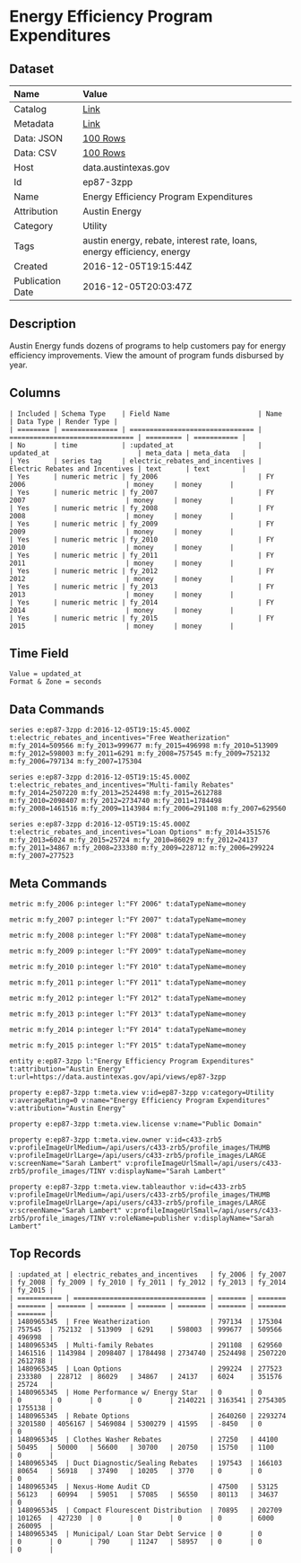 # Energy Efficiency Program Expenditures

## Dataset

| Name | Value |
| :--- | :---- |
| Catalog | [Link](https://catalog.data.gov/dataset/energy-efficiency-program-expenditures) |
| Metadata | [Link](https://data.austintexas.gov/api/views/ep87-3zpp) |
| Data: JSON | [100 Rows](https://data.austintexas.gov/api/views/ep87-3zpp/rows.json?max_rows=100) |
| Data: CSV | [100 Rows](https://data.austintexas.gov/api/views/ep87-3zpp/rows.csv?max_rows=100) |
| Host | data.austintexas.gov |
| Id | ep87-3zpp |
| Name | Energy Efficiency Program Expenditures |
| Attribution | Austin Energy |
| Category | Utility |
| Tags | austin energy, rebate, interest rate, loans, energy efficiency, energy |
| Created | 2016-12-05T19:15:44Z |
| Publication Date | 2016-12-05T20:03:47Z |

## Description

Austin Energy funds dozens of programs to help customers pay for energy efficiency improvements. View the amount of program funds disbursed by year.

## Columns

```ls
| Included | Schema Type    | Field Name                      | Name                            | Data Type | Render Type |
| ======== | ============== | =============================== | =============================== | ========= | =========== |
| No       | time           | :updated_at                     | updated_at                      | meta_data | meta_data   |
| Yes      | series tag     | electric_rebates_and_incentives | Electric Rebates and Incentives | text      | text        |
| Yes      | numeric metric | fy_2006                         | FY 2006                         | money     | money       |
| Yes      | numeric metric | fy_2007                         | FY 2007                         | money     | money       |
| Yes      | numeric metric | fy_2008                         | FY 2008                         | money     | money       |
| Yes      | numeric metric | fy_2009                         | FY 2009                         | money     | money       |
| Yes      | numeric metric | fy_2010                         | FY 2010                         | money     | money       |
| Yes      | numeric metric | fy_2011                         | FY 2011                         | money     | money       |
| Yes      | numeric metric | fy_2012                         | FY 2012                         | money     | money       |
| Yes      | numeric metric | fy_2013                         | FY 2013                         | money     | money       |
| Yes      | numeric metric | fy_2014                         | FY 2014                         | money     | money       |
| Yes      | numeric metric | fy_2015                         | FY 2015                         | money     | money       |
```

## Time Field

```ls
Value = updated_at
Format & Zone = seconds
```

## Data Commands

```ls
series e:ep87-3zpp d:2016-12-05T19:15:45.000Z t:electric_rebates_and_incentives="Free Weatherization" m:fy_2014=509566 m:fy_2013=999677 m:fy_2015=496998 m:fy_2010=513909 m:fy_2012=598003 m:fy_2011=6291 m:fy_2008=757545 m:fy_2009=752132 m:fy_2006=797134 m:fy_2007=175304

series e:ep87-3zpp d:2016-12-05T19:15:45.000Z t:electric_rebates_and_incentives="Multi-family Rebates" m:fy_2014=2507220 m:fy_2013=2524498 m:fy_2015=2612788 m:fy_2010=2098407 m:fy_2012=2734740 m:fy_2011=1784498 m:fy_2008=1461516 m:fy_2009=1143984 m:fy_2006=291108 m:fy_2007=629560

series e:ep87-3zpp d:2016-12-05T19:15:45.000Z t:electric_rebates_and_incentives="Loan Options" m:fy_2014=351576 m:fy_2013=6024 m:fy_2015=25724 m:fy_2010=86029 m:fy_2012=24137 m:fy_2011=34867 m:fy_2008=233380 m:fy_2009=228712 m:fy_2006=299224 m:fy_2007=277523
```

## Meta Commands

```ls
metric m:fy_2006 p:integer l:"FY 2006" t:dataTypeName=money

metric m:fy_2007 p:integer l:"FY 2007" t:dataTypeName=money

metric m:fy_2008 p:integer l:"FY 2008" t:dataTypeName=money

metric m:fy_2009 p:integer l:"FY 2009" t:dataTypeName=money

metric m:fy_2010 p:integer l:"FY 2010" t:dataTypeName=money

metric m:fy_2011 p:integer l:"FY 2011" t:dataTypeName=money

metric m:fy_2012 p:integer l:"FY 2012" t:dataTypeName=money

metric m:fy_2013 p:integer l:"FY 2013" t:dataTypeName=money

metric m:fy_2014 p:integer l:"FY 2014" t:dataTypeName=money

metric m:fy_2015 p:integer l:"FY 2015" t:dataTypeName=money

entity e:ep87-3zpp l:"Energy Efficiency Program Expenditures" t:attribution="Austin Energy" t:url=https://data.austintexas.gov/api/views/ep87-3zpp

property e:ep87-3zpp t:meta.view v:id=ep87-3zpp v:category=Utility v:averageRating=0 v:name="Energy Efficiency Program Expenditures" v:attribution="Austin Energy"

property e:ep87-3zpp t:meta.view.license v:name="Public Domain"

property e:ep87-3zpp t:meta.view.owner v:id=c433-zrb5 v:profileImageUrlMedium=/api/users/c433-zrb5/profile_images/THUMB v:profileImageUrlLarge=/api/users/c433-zrb5/profile_images/LARGE v:screenName="Sarah Lambert" v:profileImageUrlSmall=/api/users/c433-zrb5/profile_images/TINY v:displayName="Sarah Lambert"

property e:ep87-3zpp t:meta.view.tableauthor v:id=c433-zrb5 v:profileImageUrlMedium=/api/users/c433-zrb5/profile_images/THUMB v:profileImageUrlLarge=/api/users/c433-zrb5/profile_images/LARGE v:screenName="Sarah Lambert" v:profileImageUrlSmall=/api/users/c433-zrb5/profile_images/TINY v:roleName=publisher v:displayName="Sarah Lambert"
```

## Top Records

```ls
| :updated_at | electric_rebates_and_incentives   | fy_2006 | fy_2007 | fy_2008 | fy_2009 | fy_2010 | fy_2011 | fy_2012 | fy_2013 | fy_2014 | fy_2015 | 
| =========== | ================================= | ======= | ======= | ======= | ======= | ======= | ======= | ======= | ======= | ======= | ======= | 
| 1480965345  | Free Weatherization               | 797134  | 175304  | 757545  | 752132  | 513909  | 6291    | 598003  | 999677  | 509566  | 496998  | 
| 1480965345  | Multi-family Rebates              | 291108  | 629560  | 1461516 | 1143984 | 2098407 | 1784498 | 2734740 | 2524498 | 2507220 | 2612788 | 
| 1480965345  | Loan Options                      | 299224  | 277523  | 233380  | 228712  | 86029   | 34867   | 24137   | 6024    | 351576  | 25724   | 
| 1480965345  | Home Performance w/ Energy Star   | 0       | 0       | 0       | 0       | 0       | 0       | 2140221 | 3163541 | 2754305 | 1755138 | 
| 1480965345  | Rebate Options                    | 2640260 | 2293274 | 3201580 | 4056167 | 5469084 | 5300279 | 41595   | -8450   | 0       | 0       | 
| 1480965345  | Clothes Washer Rebates            | 27250   | 44100   | 50495   | 50000   | 56600   | 30700   | 20750   | 15750   | 1100    | 0       | 
| 1480965345  | Duct Diagnostic/Sealing Rebates   | 197543  | 166103  | 80654   | 56918   | 37490   | 10205   | 3770    | 0       | 0       | 0       | 
| 1480965345  | Nexus-Home Audit CD               | 47500   | 53125   | 56123   | 60994   | 59051   | 57085   | 56550   | 80113   | 34637   | 0       | 
| 1480965345  | Compact Flourescent Distribution  | 70895   | 202709  | 101265  | 427230  | 0       | 0       | 0       | 0       | 6000    | 260095  | 
| 1480965345  | Municipal/ Loan Star Debt Service | 0       | 0       | 0       | 0       | 790     | 11247   | 58957   | 0       | 0       | 0       | 
```